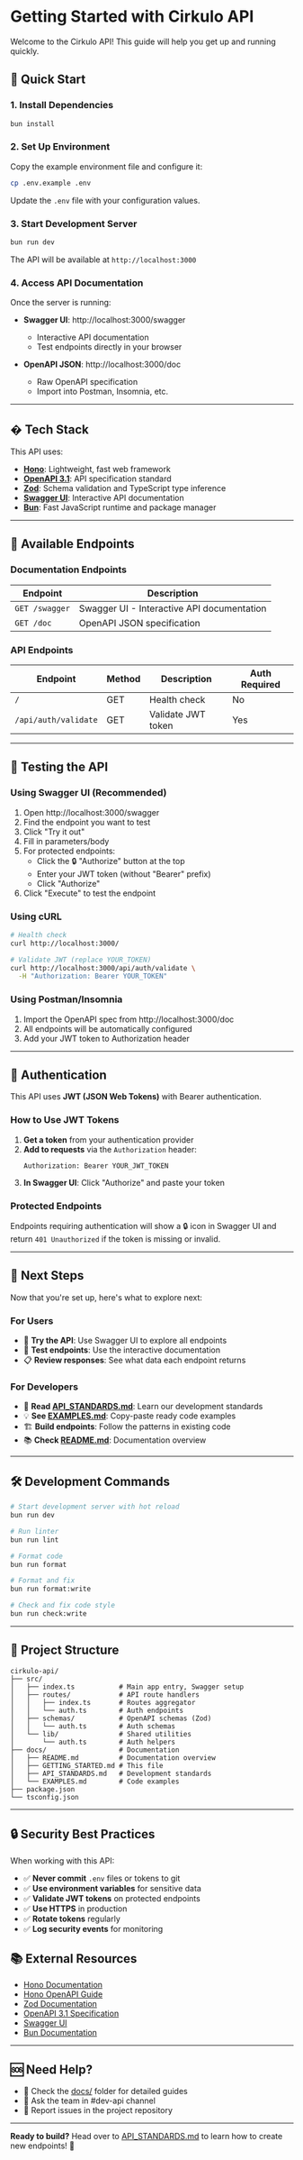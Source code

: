 # Getting Started with Cirkulo API

Welcome to the Cirkulo API! This guide will help you get up and running quickly.

## 🚀 Quick Start

### 1. Install Dependencies

```bash
bun install
```

### 2. Set Up Environment

Copy the example environment file and configure it:

```bash
cp .env.example .env
```

Update the `.env` file with your configuration values.

### 3. Start Development Server

```bash
bun run dev
```

The API will be available at `http://localhost:3000`

### 4. Access API Documentation

Once the server is running:

- **Swagger UI**: http://localhost:3000/swagger
  - Interactive API documentation
  - Test endpoints directly in your browser
  
- **OpenAPI JSON**: http://localhost:3000/doc
  - Raw OpenAPI specification
  - Import into Postman, Insomnia, etc.

---

## � Tech Stack

This API uses:

- **[Hono](https://hono.dev/)**: Lightweight, fast web framework
- **[OpenAPI 3.1](https://swagger.io/specification/)**: API specification standard
- **[Zod](https://zod.dev/)**: Schema validation and TypeScript type inference
- **[Swagger UI](https://swagger.io/tools/swagger-ui/)**: Interactive API documentation
- **[Bun](https://bun.sh/)**: Fast JavaScript runtime and package manager

---

## 🔗 Available Endpoints

### Documentation Endpoints

| Endpoint | Description |
|----------|-------------|
| `GET /swagger` | Swagger UI - Interactive API documentation |
| `GET /doc` | OpenAPI JSON specification |

### API Endpoints

| Endpoint | Method | Description | Auth Required |
|----------|--------|-------------|---------------|
| `/` | GET | Health check | No |
| `/api/auth/validate` | GET | Validate JWT token | Yes |

---

## 🧪 Testing the API

### Using Swagger UI (Recommended)

1. Open http://localhost:3000/swagger
2. Find the endpoint you want to test
3. Click "Try it out"
4. Fill in parameters/body
5. For protected endpoints:
   - Click the 🔒 "Authorize" button at the top
   - Enter your JWT token (without "Bearer" prefix)
   - Click "Authorize"
6. Click "Execute" to test the endpoint

### Using cURL

```bash
# Health check
curl http://localhost:3000/

# Validate JWT (replace YOUR_TOKEN)
curl http://localhost:3000/api/auth/validate \
  -H "Authorization: Bearer YOUR_TOKEN"
```

### Using Postman/Insomnia

1. Import the OpenAPI spec from http://localhost:3000/doc
2. All endpoints will be automatically configured
3. Add your JWT token to Authorization header

---

## 🔑 Authentication

This API uses **JWT (JSON Web Tokens)** with Bearer authentication.

### How to Use JWT Tokens

1. **Get a token** from your authentication provider
2. **Add to requests** via the `Authorization` header:
   ```
   Authorization: Bearer YOUR_JWT_TOKEN
   ```
3. **In Swagger UI**: Click "Authorize" and paste your token

### Protected Endpoints

Endpoints requiring authentication will show a 🔒 icon in Swagger UI and return `401 Unauthorized` if the token is missing or invalid.

---

## 📝 Next Steps

Now that you're set up, here's what to explore next:

### For Users
- 📖 **Try the API**: Use Swagger UI to explore all endpoints
- 🧪 **Test endpoints**: Use the interactive documentation
- 📋 **Review responses**: See what data each endpoint returns

### For Developers
- 📖 **Read [API_STANDARDS.md](./API_STANDARDS.md)**: Learn our development standards
- 💡 **See [EXAMPLES.md](./EXAMPLES.md)**: Copy-paste ready code examples
- 🏗️ **Build endpoints**: Follow the patterns in existing code
- 📚 **Check [README.md](./README.md)**: Documentation overview

---

## 🛠️ Development Commands

```bash
# Start development server with hot reload
bun run dev

# Run linter
bun run lint

# Format code
bun run format

# Format and fix
bun run format:write

# Check and fix code style
bun run check:write
```

---

## 🎨 Project Structure

```
cirkulo-api/
├── src/
│   ├── index.ts           # Main app entry, Swagger setup
│   ├── routes/            # API route handlers
│   │   ├── index.ts       # Routes aggregator
│   │   └── auth.ts        # Auth endpoints
│   ├── schemas/           # OpenAPI schemas (Zod)
│   │   └── auth.ts        # Auth schemas
│   └── lib/               # Shared utilities
│       └── auth.ts        # Auth helpers
├── docs/                  # Documentation
│   ├── README.md          # Documentation overview
│   ├── GETTING_STARTED.md # This file
│   ├── API_STANDARDS.md   # Development standards
│   └── EXAMPLES.md        # Code examples
├── package.json
└── tsconfig.json
```

---

## 🔒 Security Best Practices

When working with this API:

- ✅ **Never commit** `.env` files or tokens to git
- ✅ **Use environment variables** for sensitive data
- ✅ **Validate JWT tokens** on protected endpoints
- ✅ **Use HTTPS** in production
- ✅ **Rotate tokens** regularly
- ✅ **Log security events** for monitoring

## 📚 External Resources

- [Hono Documentation](https://hono.dev/)
- [Hono OpenAPI Guide](https://hono.dev/guides/zod-openapi)
- [Zod Documentation](https://zod.dev/)
- [OpenAPI 3.1 Specification](https://swagger.io/specification/)
- [Swagger UI](https://swagger.io/tools/swagger-ui/)
- [Bun Documentation](https://bun.sh/docs)

---

## 🆘 Need Help?

- 📖 Check the [docs/](.) folder for detailed guides
- 💬 Ask the team in #dev-api channel
- 🐛 Report issues in the project repository

---

**Ready to build?** Head over to [API_STANDARDS.md](./API_STANDARDS.md) to learn how to create new endpoints! 🚀
